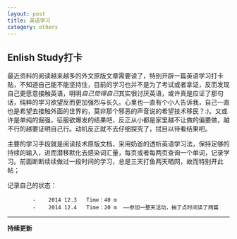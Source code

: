 ```yaml
---
layout: post
title: 英语学习
category: others
---
```

## Enlish Study打卡
最近资料的阅读越来越多的外文原版文章需要读了，特别开辟一篇英语学习打卡贴，不知道自己能不能坚持住，目前的学习也并不是为了考试或者拿证，反而发现自己更愿意接触英语，明明*自己觉得自己*其实很讨厌英语，或许真是应证了那句话，纯粹的学习欲望反而更加强烈与长久。心里也一直有个小人告诉我，自己一直也是希望去接触外面的世界的，莫非那个邪恶的声音说的希望技术移民？*:)*。又或许是单纯的倔强，征服欲爆发的结果吧，反正从小都是家里越不让做的偏要做，越不行的越要证明自己行。动机反正就不去仔细探究了，拭目以待看结果吧。

主要的学习手段就是阅读技术原版文档，采用奶爸的透析英语学习法，保持足够的持续的输入，进而潜移默化去感染词汇量，每页或者每两页查询一个单词，记录学习。前面断断续续做过一段时间的学习，总是三天打鱼两天晒网，故而特别开此帖；

记录自己的状态：  

            -    2014 12.3   Time：40 m  
			-    2014 12.4   Time：20 m  ——参加一整天活动，抽了点时间读了两篇 



- - -  
**持续更新**
